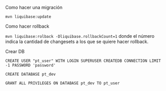 Como hacer una migración

`mvn liquibase:update`

Como hacer rollback

`mvn liquibase:rolback -Dliquibase.rollbackCount=1` 
donde el número indica la cantidad de changesets a los que se quiere hacer rollback.

Crear DB

`CREATE USER "pt_user" WITH LOGIN SUPERUSER CREATEDB CONNECTION LIMIT -1 PASSWORD 'password'`

`CREATE DATABASE pt_dev`

`GRANT ALL PRIVILEGES ON DATABASE pt_dev TO pt_user`